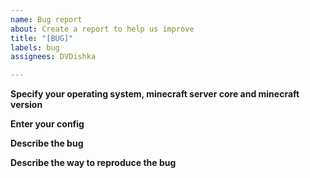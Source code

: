 ```yaml
---
name: Bug report
about: Create a report to help us improve
title: "[BUG]"
labels: bug
assignees: DVDishka

---
```


**Specify your operating system, minecraft server core and minecraft version**

**Enter your config**

**Describe the bug**

**Describe the way to reproduce the bug**
